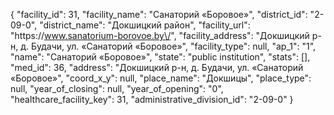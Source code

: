 {
    "facility_id": 31,
    "facility_name": "Санаторий «Боровое»",
    "district_id": "2-09-0",
    "district_name": "Докшицкий район",
    "facility_url": "https:\/\/www.sanatorium-borovoe.by\/",
    "facility_address": "Докшицкий р-н, д. Будачи, ул. «Санаторий «Боровое»",
    "facility_type": null,
    "ap_1": "1",
    "name": "Санаторий «Боровое»",
    "state": "public institution",
    "stats": [],
    "med_id": 36,
    "address": "Докшицкий р-н, д. Будачи, ул. «Санаторий «Боровое»",
    "coord_x_y": null,
    "place_name": "Докшицы",
    "place_type": null,
    "year_of_closing": null,
    "year_of_opening": "0",
    "healthcare_facility_key": 31,
    "administrative_division_id": "2-09-0"
}